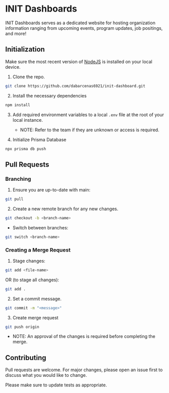 # INIT Dashboards

INIT Dashboards serves as a dedicated website for hosting organization information ranging from upcoming events, program updates, job positings, and more!

## Initialization

Make sure the most recent version of [NodeJS](https://nodejs.org/en) is installed on your local device.

1. Clone the repo.

```bash
git clone https://github.com/dabarcenas6921/init-dashboard.git
```

2. Install the necessary dependencies

```bash
npm install
```

3. Add required environment variables to a local `.env` file at the root of your local instance. 

    - NOTE: Refer to the team if they are unknown or access is required.

4. Initialize Prisma Database
```bash
npx prisma db push
```

## Pull Requests

### Branching
1. Ensure you are up-to-date with main:
```bash
git pull
```
2. Create a new remote branch for any new changes.
```bash
git checkout -b <branch-name>
```

- Switch between branches:
```bash
git switch <branch-name>
```

### Creating a Merge Request
1. Stage changes:
```bash
git add <file-name>
```
OR (to stage all changes):
```bash
git add .
```

2. Set a commit message.
```bash
git commit -m "<message>"
```

3. Create merge request
```bash
git push origin
```

- NOTE: An approval of the changes is required before completing the merge.

## Contributing

Pull requests are welcome. For major changes, please open an issue first
to discuss what you would like to change.

Please make sure to update tests as appropriate.